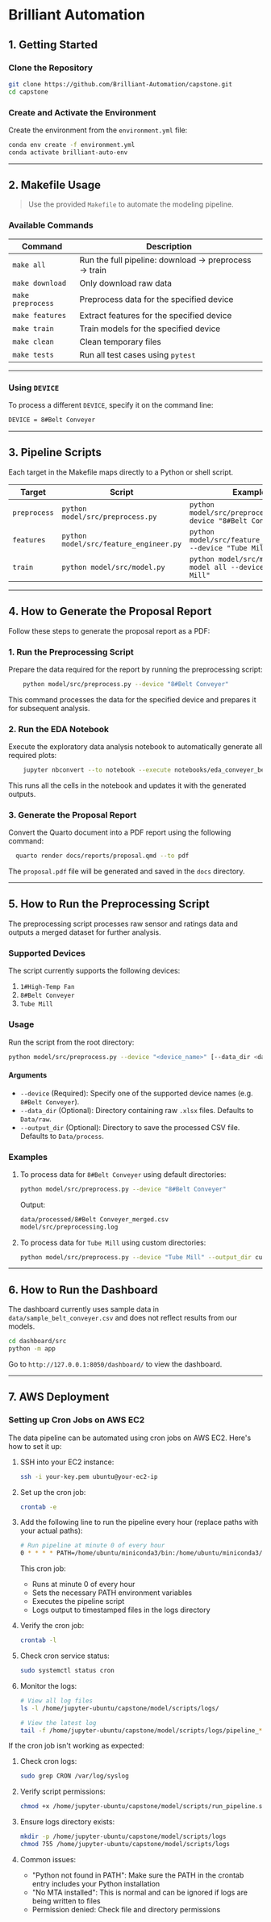 # **Brilliant Automation**

## **1. Getting Started**

### **Clone the Repository**

```bash
git clone https://github.com/Brilliant-Automation/capstone.git
cd capstone
```

### **Create and Activate the Environment**
Create the environment from the `environment.yml` file:

```bash
conda env create -f environment.yml
conda activate brilliant-auto-env
```


---

## **2. Makefile Usage**
> Use the provided `Makefile` to automate the modeling pipeline.

### **Available Commands**
| Command               | Description                                           |
|-----------------------|-------------------------------------------------------|
| `make all`            | Run the full pipeline: download → preprocess → train |
| `make download`       | Only download raw data                                |
| `make preprocess`     | Preprocess data for the specified device              |
| `make features`       | Extract features for the specified device             |
| `make train`          | Train models for the specified device                |
| `make clean`          | Clean temporary files                                 |
| `make tests`          | Run all test cases using `pytest`                    |

---

### **Using `DEVICE`**
To process a different `DEVICE`, specify it on the command line:
```bash
DEVICE = 8#Belt Conveyer
```
---

## **3. Pipeline Scripts**
Each target in the Makefile maps directly to a Python or shell script.

| Target         | Script                                   | Example                                                          |
|----------------|-----------------------------------------|------------------------------------------------------------------|
| `preprocess`   | `python model/src/preprocess.py`        | `python model/src/preprocess.py --device "8#Belt Conveyer"`      |
| `features`     | `python model/src/feature_engineer.py`  | `python model/src/feature_engineer.py --device "Tube Mill"`      |
| `train`        | `python model/src/model.py`             | `python model/src/model.py --model all --device "Tube Mill"`     |

---

## **4. How to Generate the Proposal Report**

Follow these steps to generate the proposal report as a PDF:

### 1. **Run the Preprocessing Script**

Prepare the data required for the report by running the preprocessing script:

```bash
    python model/src/preprocess.py --device "8#Belt Conveyer"
```

This command processes the data for the specified device and prepares it for subsequent analysis.

### 2. **Run the EDA Notebook**

Execute the exploratory data analysis notebook to automatically generate all required plots:

```bash
    jupyter nbconvert --to notebook --execute notebooks/eda_conveyer_belt.ipynb
```

This runs all the cells in the notebook and updates it with the generated outputs.

### 3. **Generate the Proposal Report**

Convert the Quarto document into a PDF report using the following command:

```bash
  quarto render docs/reports/proposal.qmd --to pdf
```

The `proposal.pdf` file will be generated and saved in the `docs` directory.

---

## **5. How to Run the Preprocessing Script**

The preprocessing script processes raw sensor and ratings data and outputs a merged dataset for further analysis.

###  **Supported Devices**

The script currently supports the following devices:

1. `1#High-Temp Fan`
2. `8#Belt Conveyer`
3. `Tube Mill`

### **Usage**

Run the script from the root directory:

``` bash
python model/src/preprocess.py --device "<device_name>" [--data_dir <data_directory>] [--output_dir <output_directory>]
```

#### **Arguments**

- `--device` (Required): Specify one of the supported device names (e.g. `8#Belt Conveyer`).
- `--data_dir` (Optional): Directory containing raw `.xlsx` files. Defaults to `Data/raw`.
- `--output_dir` (Optional): Directory to save the processed CSV file. Defaults to `Data/process`.

### **Examples**

1. To process data for `8#Belt Conveyer` using default directories:

   ```bash
   python model/src/preprocess.py --device "8#Belt Conveyer"
   ```

   Output:

   ```bash
   data/processed/8#Belt Conveyer_merged.csv
   model/src/preprocessing.log
   ```

2. To process data for `Tube Mill` using custom directories:

   ```bash
   python model/src/preprocess.py --device "Tube Mill" --output_dir custom_data/processed
   ```

---

## **6. How to Run the Dashboard**

The dashboard currently uses sample data in `data/sample_belt_conveyer.csv` and does not reflect results from our models.

```bash
cd dashboard/src
python -m app
```

Go to `http://127.0.0.1:8050/dashboard/` to view the dashboard.

---

## **7. AWS Deployment**

### Setting up Cron Jobs on AWS EC2

The data pipeline can be automated using cron jobs on AWS EC2. Here's how to set it up:

1. SSH into your EC2 instance:
   ```bash
   ssh -i your-key.pem ubuntu@your-ec2-ip
   ```

2. Set up the cron job:
   ```bash
   crontab -e
   ```

3. Add the following line to run the pipeline every hour (replace paths with your actual paths):
   ```bash
   # Run pipeline at minute 0 of every hour
   0 * * * * PATH=/home/ubuntu/miniconda3/bin:/home/ubuntu/miniconda3/condabin:/usr/local/sbin:/usr/local/bin:/usr/sbin:/usr/bin:/sbin:/bin:/usr/games:/usr/local/games:/snap/bin /bin/bash -c '/home/jupyter-ubuntu/capstone/model/scripts/run_pipeline.sh >> /home/jupyter-ubuntu/capstone/model/scripts/logs/pipeline_$(date +\%Y\%m\%d_\%H\%M\%S).log 2>&1'
   ```

    This cron job:
    - Runs at minute 0 of every hour
    - Sets the necessary PATH environment variables
    - Executes the pipeline script
    - Logs output to timestamped files in the logs directory

4. Verify the cron job:
   ```bash
   crontab -l
   ```

5. Check cron service status:
   ```bash
   sudo systemctl status cron
   ```

6. Monitor the logs:
   ```bash
   # View all log files
   ls -l /home/jupyter-ubuntu/capstone/model/scripts/logs/
   
   # View the latest log
   tail -f /home/jupyter-ubuntu/capstone/model/scripts/logs/pipeline_*.log
   ```

If the cron job isn't working as expected:

1. Check cron logs:
   ```bash
   sudo grep CRON /var/log/syslog
   ```

2. Verify script permissions:
   ```bash
   chmod +x /home/jupyter-ubuntu/capstone/model/scripts/run_pipeline.sh
   ```

3. Ensure logs directory exists:
   ```bash
   mkdir -p /home/jupyter-ubuntu/capstone/model/scripts/logs
   chmod 755 /home/jupyter-ubuntu/capstone/model/scripts/logs
   ```

4. Common issues:
   - "Python not found in PATH": Make sure the PATH in the crontab entry includes your Python installation
   - "No MTA installed": This is normal and can be ignored if logs are being written to files
   - Permission denied: Check file and directory permissions
